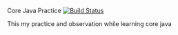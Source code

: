 Core Java Practice [![Build Status](https://travis-ci.org/bhupal4all/core-java-practice.svg?branch=master)](https://travis-ci.org/bhupal4all/core-java-practice)


This my practice and observation while learning core java